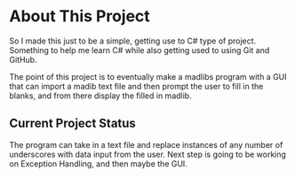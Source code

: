 # About This Project

So I made this just to be a simple, getting use to C# type of project. Something to help me learn C# while also getting used to using Git and GitHub. 

The point of this project is to eventually make a madlibs program with a GUI that can import a madib text file and then prompt the user to fill in the blanks, and from there display the filled in madlib. 

## Current Project Status

The program can take in a text file and replace instances of any number of underscores with data input from the user. Next step is going to be working on Exception Handling, and then maybe the GUI. 